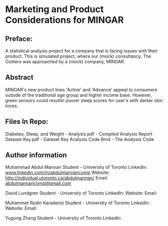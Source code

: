 # Marketing and Product Considerations for MINGAR

## Preface:
A statistical analysis project for a company that is facing issues with their product. This is simulated project, where our (mock) consultancy, The Outliers was approached by a (mock) company, MINGAR.

## Abstract
MINGAR's new product lines 'Active' and 'Advance' appeal to consumers outside of the traditional age group and higher income base. However, green sensors could resultin poorer sleep scores for user's with darker skin tones.
## Files In Repo:
Diabetes, Sleep, and Weight - Analysis.pdf - Compiled Analysis Report
Dataset-Key.pdf - Dataset Key
Analysis Code.Rmd - The Analysis Code

## Author information
Muhammad Abdul Mannan
Student - University of Toronto
LinkedIn: www.linkedin.com/in/abdulmannancomp
Website: http://individual.utoronto.ca/abdulmannan/
Email: abdulmannancomp@gmail.com

David Lundgren 
Student - University of Toronto
LinkedIn: 
Website: 
Email: 

Muhammet Rodin Karadeniz
Student - University of Toronto
LinkedIn: 
Website: 
Email: 

Yugong Zhang
Student - University of Toronto
LinkedIn: 
